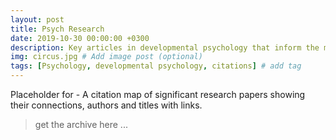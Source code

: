 ```yaml
---
layout: post
title: Psych Research
date: 2019-10-30 00:00:00 +0300
description: Key articles in developmental psychology that inform the modelling, diagnosis and treatment of pediatric GD # Add
img: circus.jpg # Add image post (optional)
tags: [Psychology, developmental psychology, citations] # add tag
---
```

Placeholder for - A citation map of significant research papers showing their connections, authors and titles with links.

> get the archive here ...
